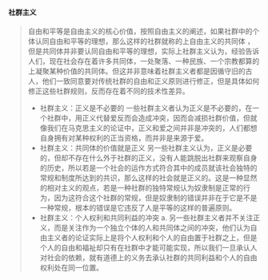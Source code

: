 #### 社群主义
> 自由和平等是自由主义的核心价值，按照自由主义的阐述，如果社群中的个体认同自由和平等的理想，那么这样的社群就称的上自由主义的共同体 ，但是共同体并非要认同自由和平等的理想，实际上社群主义认为，经验告诉人们，现在社会存在着许多共同体，一处聚落、一种民族、一个宗教都算的上凝聚某种价值的共同体。但这并非意味着社群主义者都是因循守旧的古人，他们一致同意要对传统社群的自由和正义原则进行修正，但是具体如何修正这些社群规则，反而存在着不同的技术性差异。
> * 社群主义：正义是不必要的
> 一些社群主义者认为正义是不必要的，在一个社群中，用正义代替爱反而会造成冲突，因而会减损社群价值，但就像我们在马克思主义的论证中，正义和爱之间并非是冲突的，人们都想自身拥有对某种权利的正当资格，而并非是来源于爱。
> * 社群主义：共同体的价值就是正义
> 另一些社群主义认为，正义是必要的，但却不存在什么外于社群的正义，没有人能跳脱出社群来观察自身的历史，所以若是一个社会的运作方式符合其中的成员就该社会独特的常规和制度所达到的共识，那么这样的社会就是正义的。这是一种显然的相对主义的观点，若是一种社群的独特常规认为奴隶制是正常的行为，因为这符合这个社群的常规，但是奴隶制的错误并非在于它是不是一种常规，根本的错误是它违反了人是平等的这样的普遍原则。
> * 社群主义：个人权利和共同利益的冲突
> a. 另一些社群主义者并不关注正义，而是关注作为一个独立个体的人和共同体之间的冲突，他们认为自由主义者的论证实际上是将个人权利和个人的自由置于社群之上，但是个人的自由和福祉却只有在社群中才能可能实现，所以我们一旦承认人对社会的依赖，就有道德上的义务去承认社群的共同利益和个人的自由权利处在同一位置。